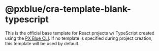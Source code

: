 # @pxblue/cra-template-blank-typescript

This is the official base template for React projects w/ TypeScript created using the [PX Blue CLI](https://www.npmjs.com/package/@pxblue/cli). If no template is specified during project creation, this template will be used by default.